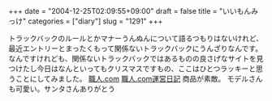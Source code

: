 +++
date = "2004-12-25T02:09:55+09:00"
draft = false
title = "いいもんみっけ"
categories = ["diary"]
slug = "1291"
+++

トラックバックのルールとかマナーうんぬんについて語るつもりはないけれど、最近エントリーとまったくもって関係ないトラックバックにうんざりなんです。なんですけれども、関係ないトラックバックではあるものの良さげなサイトを見つけたし今日はなんといってもクリスマスですもの、ここはひとつラッキーと思うことにしてみました。
<a href="http://www.shokuninn.com/" target="_blank">職人.com</a>
<a href="http://plaza.rakuten.co.jp/sakura99/diary/" target="_blank">職人.com運営日記</a>
商品が素敵。
モデルさんも可愛い。サンタさんありがとう
